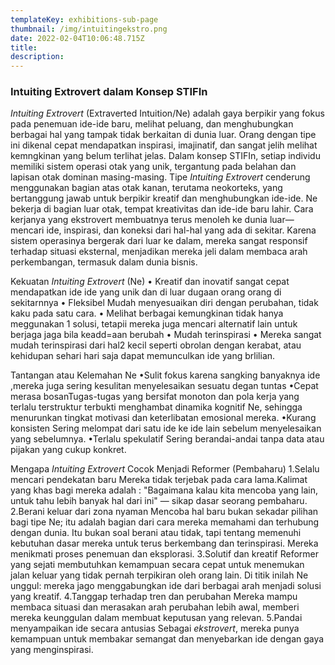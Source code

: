 ```yaml
---
templateKey: exhibitions-sub-page
thumbnail: /img/intuitingekstro.png
date: 2022-02-04T10:06:48.715Z
title: 
description: 
---
```




### Intuiting Extrovert dalam Konsep STIFIn

*Intuiting Extrovert* (Extraverted Intuition/Ne) adalah gaya berpikir yang fokus pada penemuan ide-ide baru, melihat peluang, dan menghubungkan berbagai hal yang tampak tidak berkaitan di dunia luar. Orang dengan tipe ini dikenal cepat mendapatkan inspirasi, imajinatif, dan sangat jelih melihat kemngkinan yang belum terlihat jelas.
Dalam konsep STIFIn, setiap individu memiliki sistem operasi otak yang unik, tergantung pada belahan dan lapisan otak dominan masing-masing. Tipe *Intuiting Extrovert* cenderung menggunakan bagian atas otak kanan, terutama neokorteks, yang bertanggung jawab untuk berpikir kreatif dan menghubungkan ide-ide. Ne bekerja di bagian luar otak, tempat kreativitas dan ide-ide baru lahir. Cara kerjanya yang ekstrovert membuatnya terus menoleh ke dunia luar—mencari ide, inspirasi, dan koneksi dari hal-hal yang ada di sekitar. Karena sistem operasinya bergerak dari luar ke dalam, mereka sangat responsif terhadap situasi eksternal, menjadikan mereka jeli dalam membaca arah perkembangan, termasuk dalam dunia bisnis.

Kekuatan *Intuiting Extrovert* (Ne)
•	Kreatif dan inovatif
sangat cepat mendapatkan ide ide yang unik dan di luar dugaan orang orang di sekitarnnya
•	Fleksibel
Mudah menyesuaikan diri dengan perubahan, tidak kaku pada satu cara.
•	Melihat berbagai kemungkinan
tidak hanya meggunakan 1 solusi, tetapii mereka juga mencari alternatif lain untuk berjaga jaga bila keadd=aan berubah
•	Mudah terinspirasi
•	Mereka sangat mudah terinspirasi dari hal2 kecil seperti obrolan dengan kerabat, atau kehidupan sehari hari saja dapat memunculkan ide yang brlilian.

Tantangan atau Kelemahan Ne
•Sulit fokus
karena sangking banyaknya ide ,mereka juga sering kesulitan menyelesaikan sesuatu degan tuntas
•Cepat merasa bosanTugas-tugas yang bersifat monoton dan pola kerja yang terlalu terstruktur terbukti menghambat dinamika kognitif Ne, sehingga menurunkan tingkat motivasi dan keterlibatan emosional mereka.
•Kurang konsisten
Sering melompat dari satu ide ke ide lain sebelum menyelesaikan yang sebelumnya.
•Terlalu spekulatif
Sering berandai-andai tanpa data atau pijakan yang cukup konkret.

Mengapa *Intuiting Extrovert* Cocok Menjadi Reformer (Pembaharu)
1.Selalu mencari pendekatan baru
Mereka tidak terjebak pada cara lama.Kalimat yang khas bagi mereka adalah : "Bagaimana kalau kita mencoba yang lain, untuk tahu lebih banyak hal dari ini" — sikap dasar seorang pembaharu.
2.Berani keluar dari zona nyaman
Mencoba hal baru bukan sekadar pilihan bagi tipe Ne; itu adalah bagian dari cara mereka memahami dan terhubung dengan dunia. Itu bukan soal berani atau tidak, tapi tentang memenuhi kebutuhan dasar mereka untuk terus berkembang dan terinspirasi. Mereka menikmati proses penemuan dan eksplorasi.
3.Solutif dan kreatif
Reformer yang sejati membutuhkan kemampuan secara cepat untuk menemukan jalan keluar yang tidak pernah terpikiran oleh orang lain.
Di titik inilah Ne unggul: mereka jago menggabungkan ide dari berbagai arah menjadi solusi yang kreatif.
4.Tanggap terhadap tren dan perubahan
Mereka mampu membaca situasi dan merasakan arah perubahan lebih awal, memberi mereka keunggulan dalam membuat keputusan yang relevan.
5.Pandai menyampaikan ide secara antusias
Sebagai *ekstrovert*, mereka punya kemampuan untuk membakar semangat dan menyebarkan ide dengan gaya yang menginspirasi.

